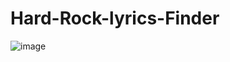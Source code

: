 # Hard-Rock-lyrics-Finder
![image](https://user-images.githubusercontent.com/67236212/90423015-8f9c4980-e0dd-11ea-8fcc-4be55847151c.png)

